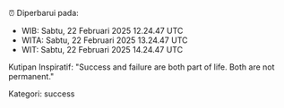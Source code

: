 ⏰ Diperbarui pada:
- WIB: Sabtu, 22 Februari 2025 12.24.47 UTC
- WITA: Sabtu, 22 Februari 2025 13.24.47 UTC
- WIT: Sabtu, 22 Februari 2025 14.24.47 UTC

Kutipan Inspiratif:
"Success and failure are both part of life. Both are not permanent."


Kategori: success

